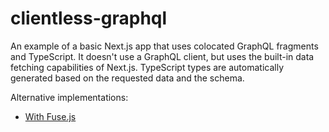 # clientless-graphql

An example of a basic Next.js app that uses colocated GraphQL fragments and TypeScript. It doesn't use a GraphQL client, but uses the built-in data fetching capabilities of Next.js. TypeScript types are automatically generated based on the requested data and the schema.

Alternative implementations:
- [With Fuse.js](https://github.com/amannn/clientless-graphql/tree/fuse)

